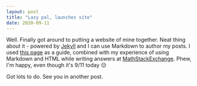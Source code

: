 ```yaml
---
layout: post
title: "Lazy pal, launches site"
date: 2020-09-11
---
```


Well. Finally got around to putting a website of mine together. Neat thing about it - powered by [Jekyll](http://jekyllrb.com) and I can use Markdown to author my posts. I used [this page](http://jmcglone.com/guides/github-pages/) as a guide, combined with my experience of using Markdown and HTML while writing answers at [MathStackExchange](https://math.stackexchange.com/). Phew, I'm happy, even though it's 9/11 today :pensive:

Got lots to do. See you in another post.
